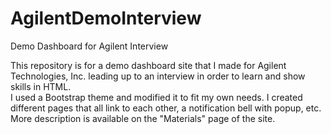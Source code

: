 # AgilentDemoInterview
Demo Dashboard for Agilent Interview  
  
This repository is for a demo dashboard site that I made for Agilent Technologies, Inc. leading up to an interview in order to learn and show skills in HTML.  
I used a Bootstrap theme and modified it to fit my own needs. I created different pages that all link to each other, a notification bell with popup, etc. More description is available on the "Materials" page of the site.  
